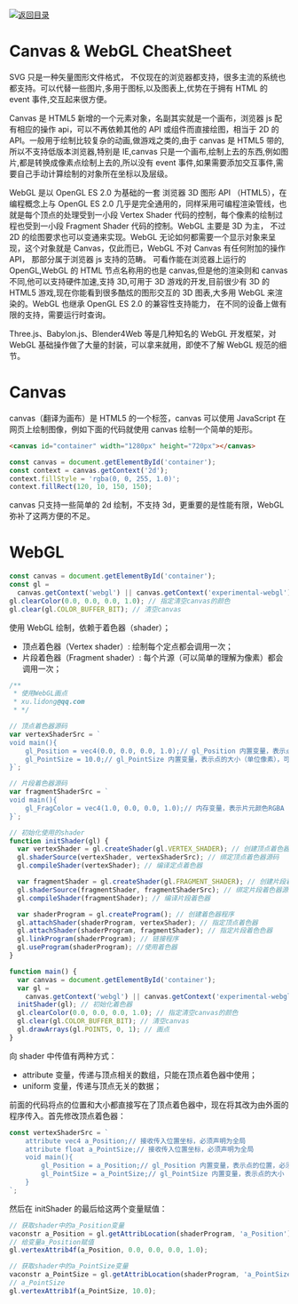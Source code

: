 [![返回目录](https://parg.co/UCb)](https://github.com/wxyyxc1992/Awesome-CheatSheet)

# Canvas & WebGL CheatSheet

SVG 只是一种矢量图形文件格式， 不仅现在的浏览器都支持，很多主流的系统也都支持。可以代替一些图片,多用于图标,以及图表上,优势在于拥有 HTML 的 event 事件,交互起来很方便。

Canvas 是 HTML5 新增的一个元素对象，名副其实就是一个画布，浏览器 js 配有相应的操作 api，可以不再依赖其他的 API 或组件而直接绘图，相当于 2D 的 API。一般用于绘制比较复杂的动画,做游戏之类的,由于 canvas 是 HTML5 带的,所以不支持低版本浏览器,特别是 IE,canvas 只是一个画布,绘制上去的东西,例如图片,都是转换成像素点绘制上去的,所以没有 event 事件,如果需要添加交互事件,需要自己手动计算绘制的对象所在坐标以及层级。

WebGL 是以 OpenGL ES 2.0 为基础的一套 浏览器 3D 图形 API （HTML5），在编程概念上与 OpenGL ES 2.0 几乎是完全通用的，同样采用可编程渲染管线，也就是每个顶点的处理受到一小段 Vertex Shader 代码的控制，每个像素的绘制过程也受到一小段 Fragment Shader 代码的控制。WebGL 主要是 3D 为主， 不过 2D 的绘图要求也可以变通来实现。WebGL 无论如何都需要一个显示对象来呈现，这个对象就是 Canvas，仅此而已，WebGL 不对 Canvas 有任何附加的操作 API， 那部分属于浏览器 js 支持的范畴。 可看作能在浏览器上运行的 OpenGL,WebGL 的 HTML 节点名称用的也是 canvas,但是他的渲染则和 canvas 不同,他可以支持硬件加速,支持 3D,可用于 3D 游戏的开发,目前很少有 3D 的 HTML5 游戏,现在你能看到很多酷炫的图形交互的 3D 图表,大多用 WebGL 来渲染的。WebGL 也继承 OpenGL ES 2.0 的兼容性支持能力， 在不同的设备上做有限的支持，需要运行时查询。

Three.js、Babylon.js、Blender4Web 等是几种知名的 WebGL 开发框架，对 WebGL 基础操作做了大量的封装，可以拿来就用，即使不了解 WebGL 规范的细节。

# Canvas

canvas（翻译为画布）是 HTML5 的一个标签，canvas 可以使用 JavaScript 在网页上绘制图像，例如下面的代码就使用 canvas 绘制一个简单的矩形。

```html
<canvas id="container" width="1280px" height="720px"></canvas>
```

```js
const canvas = document.getElementById('container');
const context = canvas.getContext('2d');
context.fillStyle = 'rgba(0, 0, 255, 1.0)';
context.fillRect(120, 10, 150, 150);
```

canvas 只支持一些简单的 2d 绘制，不支持 3d，更重要的是性能有限，WebGL 弥补了这两方便的不足。

# WebGL

```js
const canvas = document.getElementById('container');
const gl =
  canvas.getContext('webgl') || canvas.getContext('experimental-webgl');
gl.clearColor(0.0, 0.0, 0.0, 1.0); // 指定清空canvas的颜色
gl.clear(gl.COLOR_BUFFER_BIT); // 清空canvas
```

使用 WebGL 绘制，依赖于着色器（shader）；

- 顶点着色器（Vertex shader）: 绘制每个定点都会调用一次；
- 片段着色器（Fragment shader）: 每个片源（可以简单的理解为像素）都会调用一次；

```js
/**
 * 使用WebGL画点
 * xu.lidong@qq.com
 * */

// 顶点着色器源码
var vertexShaderSrc = `
void main(){
    gl_Position = vec4(0.0, 0.0, 0.0, 1.0);// gl_Position 内置变量，表示点的位置，必须赋值
    gl_PointSize = 10.0;// gl_PointSize 内置变量，表示点的大小（单位像素），可以不赋值，默认为1.0，，绘制单个点时才生效
}`;

// 片段着色器源码
var fragmentShaderSrc = `
void main(){
    gl_FragColor = vec4(1.0, 0.0, 0.0, 1.0);// 内存变量，表示片元颜色RGBA
}`;

// 初始化使用的shader
function initShader(gl) {
  var vertexShader = gl.createShader(gl.VERTEX_SHADER); // 创建顶点着色器
  gl.shaderSource(vertexShader, vertexShaderSrc); // 绑定顶点着色器源码
  gl.compileShader(vertexShader); // 编译定点着色器

  var fragmentShader = gl.createShader(gl.FRAGMENT_SHADER); // 创建片段着色器
  gl.shaderSource(fragmentShader, fragmentShaderSrc); // 绑定片段着色器源码
  gl.compileShader(fragmentShader); // 编译片段着色器

  var shaderProgram = gl.createProgram(); // 创建着色器程序
  gl.attachShader(shaderProgram, vertexShader); // 指定顶点着色器
  gl.attachShader(shaderProgram, fragmentShader); // 指定片段着色色器
  gl.linkProgram(shaderProgram); // 链接程序
  gl.useProgram(shaderProgram); //使用着色器
}

function main() {
  var canvas = document.getElementById('container');
  var gl =
    canvas.getContext('webgl') || canvas.getContext('experimental-webgl');
  initShader(gl); // 初始化着色器
  gl.clearColor(0.0, 0.0, 0.0, 1.0); // 指定清空canvas的颜色
  gl.clear(gl.COLOR_BUFFER_BIT); // 清空canvas
  gl.drawArrays(gl.POINTS, 0, 1); // 画点
}
```

向 shader 中传值有两种方式：

- attribute 变量，传递与顶点相关的数组，只能在顶点着色器中使用；
- uniform 变量，传递与顶点无关的数据；

前面的代码将点的位置和大小都直接写在了顶点着色器中，现在将其改为由外面的程序传入。首先修改顶点着色器：

```js
const vertexShaderSrc = `
    attribute vec4 a_Position;// 接收传入位置坐标，必须声明为全局
    attribute float a_PointSize;// 接收传入位置坐标，必须声明为全局
    void main(){
        gl_Position = a_Position;// gl_Position 内置变量，表示点的位置，必须赋值
        gl_PointSize = a_PointSize;// gl_PointSize 内置变量，表示点的大小（单位像素），可以不赋值，默认为1.0
    }
`;
```

然后在 initShader 的最后给这两个变量赋值：

```js
// 获取shader中的a_Position变量
vaconstr a_Position = gl.getAttribLocation(shaderProgram, 'a_Position');
// 给变量a_Position赋值
gl.vertexAttrib4f(a_Position, 0.0, 0.0, 0.0, 1.0);

// 获取shader中的a_PointSize变量
vaconstr a_PointSize = gl.getAttribLocation(shaderProgram, 'a_PointSize');
// a_PointSize
gl.vertexAttrib1f(a_PointSize, 10.0);
```
